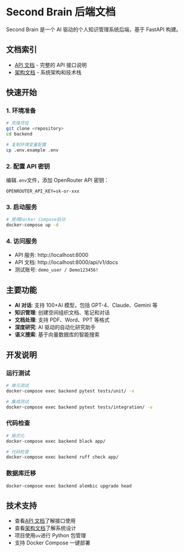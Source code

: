 # Second Brain 后端文档

Second Brain 是一个 AI 驱动的个人知识管理系统后端，基于 FastAPI 构建。

## 文档索引

- [API 文档](API.md) - 完整的 API 接口说明
- [架构文档](ARCHITECTURE.md) - 系统架构和技术栈

## 快速开始

### 1. 环境准备

```bash
# 克隆项目
git clone <repository>
cd backend

# 复制环境变量配置
cp .env.example .env
```

### 2. 配置 API 密钥

编辑`.env`文件，添加 OpenRouter API 密钥：

```
OPENROUTER_API_KEY=sk-or-xxx
```

### 3. 启动服务

```bash
# 使用Docker Compose启动
docker-compose up -d
```

### 4. 访问服务

- API 服务: http://localhost:8000
- API 文档: http://localhost:8000/api/v1/docs
- 测试账号: `demo_user / Demo123456!`

## 主要功能

- **AI 对话**: 支持 100+AI 模型，包括 GPT-4、Claude、Gemini 等
- **知识管理**: 创建空间组织文档、笔记和对话
- **文档处理**: 支持 PDF、Word、PPT 等格式
- **深度研究**: AI 驱动的自动化研究助手
- **语义搜索**: 基于向量数据库的智能搜索

## 开发说明

### 运行测试

```bash
# 单元测试
docker-compose exec backend pytest tests/unit/ -v

# 集成测试
docker-compose exec backend pytest tests/integration/ -v
```

### 代码检查

```bash
# 格式化
docker-compose exec backend black app/

# 代码检查
docker-compose exec backend ruff check app/
```

### 数据库迁移

```bash
docker-compose exec backend alembic upgrade head
```

## 技术支持

- 查看[API 文档](API.md)了解接口使用
- 查看[架构文档](ARCHITECTURE.md)了解系统设计
- 项目使用`uv`进行 Python 包管理
- 支持 Docker Compose 一键部署
